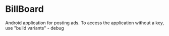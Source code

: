 # BillBoard
Android application for posting ads.
To access the application without a key, use "build variants" - debug
